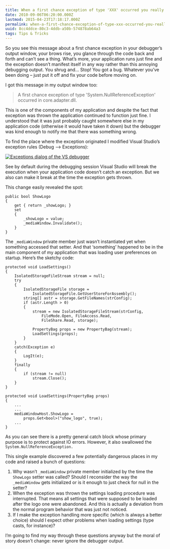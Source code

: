 ```yaml
---
title: When a first chance exception of type 'XXX' occurred you really have a bug
date: 2010-09-06T06:20:00.000Z
lastmod: 2015-04-23T17:18:17.000Z
permalink: when-a-first-chance-exception-of-type-xxx-occurred-you-really-have-a-bug
uuid: 8cc4ddce-80c3-4ddb-a50b-574878ab64a3
tags: Tips & Tricks
---
```


So you see this message about a first chance exception in your debugger’s output window, your brows rise, you glance through the code back and forth and can’t see a thing. What’s more, your application runs just fine and the exception doesn’t manifest itself in any way rather than this annoying debugging output. You shrug and… Stop! You got a bug. Whatever you’ve been doing – just put it off and fix your code before moving on.

I got this message in my output window too:

> A first chance exception of type 'System.NullReferenceException' occurred in core.adapter.dll.

This is one of the components of my application and despite the fact that exception was thrown the application continued to function just fine. I understood that it was just probably caught somewhere else in my application code (otherwise it would have taken it down) but the debugger was kind enough to notify me that there was something wrong.

To find the place where the exception originated I modified Visual Studio’s exception rules (Debug –> Exceptions):

[![Exceptions dialog of the VS debugger](https://blogcontent.azureedge.net/exceptions_dlg_thumb.png "image")](https://blogcontent.azureedge.net/exceptions_dlg.png) 

See by default during the debugging session Visual Studio will break the execution when your application code doesn’t catch an exception. But we also can make it break at the time the exception gets thrown.

This change easily revealed the spot:

```
public bool ShowLogo
{
    get { return _showLogo; }
    set
    {
        _showLogo = value;
        _mediaWindow.Invalidate();
    }
}
```

The `_mediaWindow` private member just wasn’t instantiated yet when something accessed that setter. And that ‘something’ happened to be in the main component of my application that was loading user preferences on startup. Here’s the sketchy code:

```
protected void LoadSettings()
{
    IsolatedStorageFileStream stream = null;
    try
    {
        IsolatedStorageFile storage =
            IsolatedStorageFile.GetUserStoreForAssembly();
        string[] astr = storage.GetFileNames(strConfig);
        if (astr.Length > 0)
        {
            stream = new IsolatedStorageFileStream(strConfig, 
                FileMode.Open, FileAccess.Read, 
                FileShare.Read, storage);

            PropertyBag props = new PropertyBag(stream);
            LoadSettings(props);
        }
    }
    catch(Exception e)
    {
        LogIt(e);
    }
    finally
    {
        if (stream != null)
            stream.Close();
    }
}

protected void LoadSettings(PropertyBag props)
{
    ...
    ...
    mediaWindowHost.ShowLogo = 
        props.Get<bool>("show_logo", true);
    ...
}
```

As you can see there is a pretty general catch block whose primary purpose is to protect against IO errors. However, it also swallowed the `System.NullReferenceException.`

This single example discovered a few potentially dangerous places in my code and raised a bunch of questions:

1.  Why wasn’t `_mediaWindow` private member initialized by the time the `ShowLogo` setter was called? Should I reconsider the way the `_mediaWindow` gets initialized or is it enough to just check for null in the setter?
2.  When the exception was thrown the settings loading procedure was interrupted. That means all settings that were supposed to be loaded after the logo one were abandoned. And this is actually a deviation from the normal program behavior that was just not noticed.
3.  If I make the exception handling more specific (which is always a better choice) should I expect other problems when loading settings (type casts, for instance)?

I’m going to find my way through these questions anyway but the moral of story doesn’t change: never ignore the debugger output.